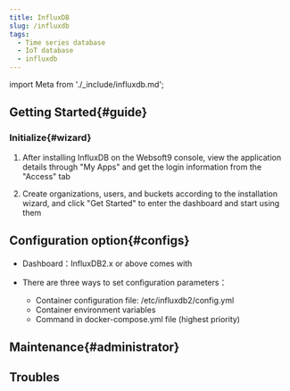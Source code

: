 ```yaml
---
title: InfluxDB
slug: /influxdb
tags:
  - Time series database 
  - IoT database
  - influxdb
---
```


import Meta from './_include/influxdb.md';

<Meta name="meta" />

## Getting Started{#guide}

### Initialize{#wizard}

1. After installing InfluxDB on the Websoft9 console, view the application details through "My Apps" and get the login information from the "Access" tab 

2. Create organizations, users, and buckets according to the installation wizard, and click "Get Started" to enter the dashboard and start using them 

## Configuration option{#configs}

- Dashboard：InfluxDB2.x or above comes with

- There are three ways to set configuration parameters：

  - Container configuration file: /etc/influxdb2/config.yml
  - Container environment variables
  - Command in docker-compose.yml file (highest priority) 

## Maintenance{#administrator}

## Troubles
